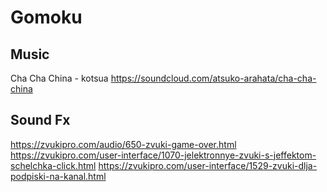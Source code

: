 # Gomoku

## Music

Cha Cha China - kotsua
https://soundcloud.com/atsuko-arahata/cha-cha-china

## Sound Fx

https://zvukipro.com/audio/650-zvuki-game-over.html
https://zvukipro.com/user-interface/1070-jelektronnye-zvuki-s-jeffektom-schelchka-click.html
https://zvukipro.com/user-interface/1529-zvuki-dlja-podpiski-na-kanal.html
